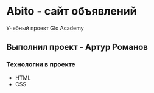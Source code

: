 # Abito - сайт объявлений
Учебный проект Glo Academy


## Выполнил проект - Артур Романов


### Технологии в проекте
- HTML
- CSS
